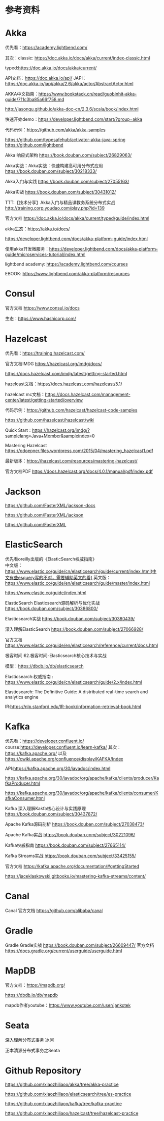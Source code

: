 # 参考资料

# Akka

优先看：https://academy.lightbend.com/

其次：classic: https://doc.akka.io/docs/akka/current/index-classic.html

typed:https://doc.akka.io/docs/akka/current/

API文档：https://doc.akka.io/api/
JAPI：https://doc.akka.io/japi/akka/2.6/akka/actor/AbstractActor.html

AKKA中文指南：https://www.bookstack.cn/read/guobinhit-akka-guide/711c3ba85a66f758.md

http://jasonqu.github.io/akka-doc-cn/2.3.6/scala/book/index.html



快速开始demo：https://developer.lightbend.com/start/?group=akka

代码示例：https://github.com/akka/akka-samples

https://github.com/typesafehub/activator-akka-java-spring
https://github.com/lightbend

Akka 响应式架构    https://book.douban.com/subject/26829063/

Akka实战：Akka实战：快速构建高可用分布式应用    https://book.douban.com/subject/30218333/

Akka入门与实践    https://book.douban.com/subject/27055163/

Akka实战 https://book.douban.com/subject/30431012/

TTT:【技术分享】Akka入门与精品课教务系统分布式实战    http://training.corp.youdao.com/play.php?id=139

官方文档    https://doc.akka.io/docs/akka/current/typed/guide/index.html

akka生态：https://akka.io/docs/

https://developer.lightbend.com/docs/akka-platform-guide/index.html

使用akka开发微服务：https://developer.lightbend.com/docs/akka-platform-guide/microservices-tutorial/index.html

lightbend academy: https://academy.lightbend.com/courses

EBOOK: https://www.lightbend.com/akka-platform/resources

# Consul

官方文档 https://www.consul.io/docs

生态：https://www.hashicorp.com/

# Hazelcast

优先看：https://training.hazelcast.com/

官方文档IMDG https://hazelcast.org/imdg/docs/

https://docs.hazelcast.com/imdg/latest/getting-started.html

hazelcast文档：https://docs.hazelcast.com/hazelcast/5.1/

hazelcast mc文档：https://docs.hazelcast.com/management-center/latest/getting-started/overview

代码示例：https://github.com/hazelcast/hazelcast-code-samples

https://github.com/hazelcast/hazelcast/wiki

Quick Start：https://hazelcast.org/imdg/?samplelang=Java+Member&sampleindex=0

Mastering Hazelcast https://odoepner.files.wordpress.com/2015/04/mastering_hazelcast1.pdf

最新版本：https://hazelcast.com/resources/mastering-hazelcast/

官方文档PDF    https://docs.hazelcast.org/docs/4.0.1/manual/pdf/index.pdf

# Jackson

https://github.com/FasterXML/jackson-docs

https://github.com/FasterXML/jackson

https://github.com/FasterXML

# ElasticSearch

优先看oreilly出版的《ElasticSearch权威指南》  
中文版：https://www.elastic.co/guide/cn/elasticsearch/guide/current/index.html(中文有些esquery写的不对，需要辅助英文的看)
英文版：https://www.elastic.co/guide/en/elasticsearch/guide/master/index.html

https://www.elastic.co/guide/index.html

ElasticSearch Elasticsearch源码解析与优化实战    https://book.douban.com/subject/30386800/

Elasticsearch实战    https://book.douban.com/subject/30380439/

深入理解ElasticSearch    https://book.douban.com/subject/27066928/

官方文档    https://www.elastic.co/guide/en/elasticsearch/reference/current/docs.html

极客时间 62.极客时间-Elasticsearch核心技术与实战

模型：https://dbdb.io/db/elasticsearch

Elasticsearch:权威指南 : https://www.elastic.co/guide/cn/elasticsearch/guide/2.x/index.html

Elasticsearch: The Definitive Guide: A distributed real-time search and analytics engine

IR:https://nlp.stanford.edu/IR-book/information-retrieval-book.html

# Kafka

优先看：https://developer.confluent.io/  course:https://developer.confluent.io/learn-kafka/
其次：https://kafka.apache.org/
以及 https://cwiki.apache.org/confluence/display/KAFKA/Index

API:https://kafka.apache.org/30/javadoc/index.html

https://kafka.apache.org/30/javadoc/org/apache/kafka/clients/producer/KafkaProducer.html

https://kafka.apache.org/30/javadoc/org/apache/kafka/clients/consumer/KafkaConsumer.html

Kafka 深入理解Kakfa核心设计与实践原理    https://book.douban.com/subject/30437872/

Apache Kafka源码剖析    https://book.douban.com/subject/27038473/

Apache Kafka实战    https://book.douban.com/subject/30221096/

Kafka权威指南    https://book.douban.com/subject/27665114/

Kafka Streams实战    https://book.douban.com/subject/33425155/

官方文档    https://kafka.apache.org/documentation/#gettingStarted

https://jaceklaskowski.gitbooks.io/mastering-kafka-streams/content/

# Canal

Canal 官方文档    https://github.com/alibaba/canal

# Gradle

Gradle Gradle实战    https://book.douban.com/subject/26609447/
官方文档    https://docs.gradle.org/current/userguide/userguide.html

# MapDB

官方文档：https://mapdb.org/

https://dbdb.io/db/mapdb

mapdb作者youtube：https://www.youtube.com/user/jankotek

# Seata

深入理解分布式事务 冰河

正本清源分布式事务之Seata

# Github Repository

https://github.com/xiaozhiliaoo/akka/tree/akka-practice

https://github.com/xiaozhiliaoo/elasticsearch/tree/es-practice

https://github.com/xiaozhiliaoo/kafka/tree/kafka-practice

https://github.com/xiaozhiliaoo/hazelcast/tree/hazelcast-practice

